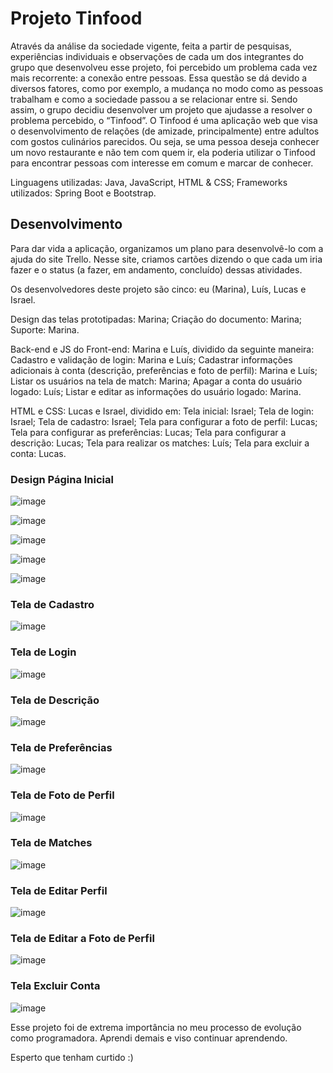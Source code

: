 # Projeto Tinfood

Através da análise da sociedade vigente, feita a partir de pesquisas, experiências individuais e observações de cada um dos integrantes do grupo que desenvolveu esse projeto, foi percebido um problema cada vez mais recorrente: a conexão entre pessoas. Essa questão se dá devido a diversos fatores, como por exemplo, a mudança no modo como as pessoas trabalham e como a sociedade passou a se relacionar entre si. Sendo assim, o grupo decidiu desenvolver um projeto que ajudasse a resolver o problema percebido, o “Tinfood”. O Tinfood é uma aplicação web que visa o desenvolvimento de relações (de amizade, principalmente) entre adultos com gostos culinários parecidos. Ou seja, se uma pessoa deseja conhecer um novo restaurante e não tem com quem ir, ela poderia utilizar o Tinfood para encontrar pessoas com interesse em comum e marcar de conhecer.

Linguagens utilizadas: Java, JavaScript, HTML & CSS;
Frameworks utilizados: Spring Boot e Bootstrap.


## Desenvolvimento

Para dar vida a aplicação, organizamos um plano para desenvolvê-lo com a ajuda do site Trello. Nesse site, criamos cartões dizendo o que cada um iria fazer e o status (a fazer, em andamento, concluído) dessas atividades.

Os desenvolvedores deste projeto são cinco: eu (Marina), Luís, Lucas e Israel. 

Design das telas prototipadas: Marina;
Criação do documento: Marina;
Suporte: Marina.

Back-end e JS do Front-end: Marina e Luís, dividido da seguinte maneira:
Cadastro e validação de login: Marina e Luís;
Cadastrar informações adicionais à conta (descrição, preferências e foto de perfil): Marina e Luís;
Listar os usuários na tela de match: Marina;
Apagar a conta do usuário logado: Luís;
Listar e editar as informações do usuário logado: Marina.

HTML e CSS: Lucas e Israel, dividido em:
Tela inicial: Israel;
Tela de login: Israel;
Tela de cadastro: Israel;
Tela para configurar a foto de perfil: Lucas;
Tela para configurar as preferências: Lucas;
Tela para configurar a descrição: Lucas;
Tela para realizar os matches: Luís;
Tela para excluir a conta: Lucas.


### Design Página Inicial

![image](https://github.com/marinacanal/Projeto-Tinfood/assets/121324624/ba18ce7d-61e9-4495-8648-0989818e0488)

![image](https://github.com/marinacanal/Projeto-Tinfood/assets/121324624/9eff7613-73c7-4a6f-93eb-dba6620e6598)

![image](https://github.com/marinacanal/Projeto-Tinfood/assets/121324624/23ee8f8a-7493-42f7-b197-ca36c0205954)

![image](https://github.com/marinacanal/Projeto-Tinfood/assets/121324624/17ec99dc-eaf7-477f-a678-4fe0f5e337d0)

![image](https://github.com/marinacanal/Projeto-Tinfood/assets/121324624/2a1079eb-37a5-45bb-9939-8b7bc664123a)


### Tela de Cadastro 

![image](https://github.com/marinacanal/Projeto-Tinfood/assets/121324624/6cd29ffe-96fd-4780-9082-67da0b5d418c)


### Tela de Login 

![image](https://github.com/marinacanal/Projeto-Tinfood/assets/121324624/7c230860-0ac9-4aa1-a481-f51531e678cb)


### Tela de Descrição 

![image](https://github.com/marinacanal/Projeto-Tinfood/assets/121324624/7a01cdb5-1bf1-4662-bebc-3ef3ac4bccb4)


### Tela de Preferências

![image](https://github.com/marinacanal/Projeto-Tinfood/assets/121324624/f6d8213b-e497-49c7-a426-a746278b027f)


### Tela de Foto de Perfil

![image](https://github.com/marinacanal/Projeto-Tinfood/assets/121324624/4443c9ee-1303-468d-928b-3db591ae2cf1)


### Tela de Matches

![image](https://github.com/marinacanal/Projeto-Tinfood/assets/121324624/bb6b5b52-d83d-478b-a068-63276edccd09)


### Tela de Editar Perfil

![image](https://github.com/marinacanal/Projeto-Tinfood/assets/121324624/baf83fef-4369-486c-b803-a5918daf854c)


### Tela de Editar a Foto de Perfil

![image](https://github.com/marinacanal/Projeto-Tinfood/assets/121324624/3ff1a590-59a2-4393-bc1f-6216c6c32986)


### Tela Excluir Conta

![image](https://github.com/marinacanal/Projeto-Tinfood/assets/121324624/05534262-57ed-4ae6-b5d1-f6ddca724891)


Esse projeto foi de extrema importância no meu processo de evolução como programadora.
Aprendi demais e viso continuar aprendendo.

Esperto que tenham curtido :)


















